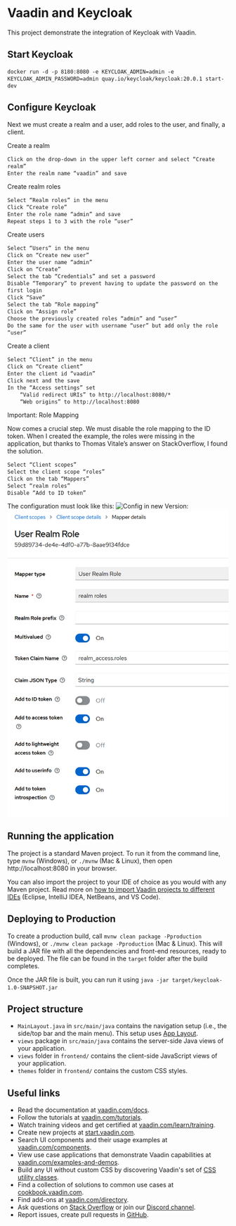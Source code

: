 # Vaadin and Keycloak

This project demonstrate the integration of Keycloak with Vaadin.

## Start Keycloak

    docker run -d -p 8180:8080 -e KEYCLOAK_ADMIN=admin -e KEYCLOAK_ADMIN_PASSWORD=admin quay.io/keycloak/keycloak:20.0.1 start-dev

## Configure Keycloak

Next we must create a realm and a user, add roles to the user, and finally, a client.

Create a realm

    Click on the drop-down in the upper left corner and select “Create realm”
    Enter the realm name “vaadin” and save

Create realm roles

    Select “Realm roles” in the menu
    Click “Create role”
    Enter the role name “admin” and save
    Repeat steps 1 to 3 with the role “user”

Create users

    Select “Users” in the menu
    Click on “Create new user”
    Enter the user name “admin”
    Click on “Create”
    Select the tab “Credentials” and set a password
    Disable “Temporary” to prevent having to update the password on the first login
    Click “Save”
    Select the tab “Role mapping”
    Click on “Assign role”
    Choose the previously created roles “admin” and “user”
    Do the same for the user with username “user” but add only the role “user”

Create a client

    Select “Client” in the menu
    Click on “Create client”
    Enter the client id “vaadin”
    Click next and the save
    In the “Access settings” set
        “Valid redirect URIs” to http://localhost:8080/*
        “Web origins” to http://localhost:8080

Important: Role Mapping

Now comes a crucial step. We must disable the role mapping to the ID token. When I created the example, the roles were missing in the application, but thanks to Thomas Vitale’s answer on StackOverflow, I found the solution.

    Select “Client scopes”
    Select the client scope “roles”
    Click on the tab “Mappers”
    Select “realm roles”
    Disable “Add to ID token”

The configuration must look like this:
![Config](misc/image.png)
in new Version:
![Config_new](misc/Realm_neu.png)

## Running the application

The project is a standard Maven project. To run it from the command line,
type `mvnw` (Windows), or `./mvnw` (Mac & Linux), then open
http://localhost:8080 in your browser.

You can also import the project to your IDE of choice as you would with any
Maven project. Read more on [how to import Vaadin projects to different 
IDEs](https://vaadin.com/docs/latest/guide/step-by-step/importing) (Eclipse, IntelliJ IDEA, NetBeans, and VS Code).

## Deploying to Production

To create a production build, call `mvnw clean package -Pproduction` (Windows),
or `./mvnw clean package -Pproduction` (Mac & Linux).
This will build a JAR file with all the dependencies and front-end resources,
ready to be deployed. The file can be found in the `target` folder after the build completes.

Once the JAR file is built, you can run it using
`java -jar target/keycloak-1.0-SNAPSHOT.jar`

## Project structure

- `MainLayout.java` in `src/main/java` contains the navigation setup (i.e., the
  side/top bar and the main menu). This setup uses
  [App Layout](https://vaadin.com/docs/components/app-layout).
- `views` package in `src/main/java` contains the server-side Java views of your application.
- `views` folder in `frontend/` contains the client-side JavaScript views of your application.
- `themes` folder in `frontend/` contains the custom CSS styles.

## Useful links

- Read the documentation at [vaadin.com/docs](https://vaadin.com/docs).
- Follow the tutorials at [vaadin.com/tutorials](https://vaadin.com/tutorials).
- Watch training videos and get certified at [vaadin.com/learn/training](https://vaadin.com/learn/training).
- Create new projects at [start.vaadin.com](https://start.vaadin.com/).
- Search UI components and their usage examples at [vaadin.com/components](https://vaadin.com/components).
- View use case applications that demonstrate Vaadin capabilities at [vaadin.com/examples-and-demos](https://vaadin.com/examples-and-demos).
- Build any UI without custom CSS by discovering Vaadin's set of [CSS utility classes](https://vaadin.com/docs/styling/lumo/utility-classes). 
- Find a collection of solutions to common use cases at [cookbook.vaadin.com](https://cookbook.vaadin.com/).
- Find add-ons at [vaadin.com/directory](https://vaadin.com/directory).
- Ask questions on [Stack Overflow](https://stackoverflow.com/questions/tagged/vaadin) or join our [Discord channel](https://discord.gg/MYFq5RTbBn).
- Report issues, create pull requests in [GitHub](https://github.com/vaadin).
